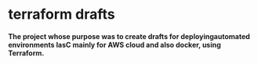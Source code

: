 # terraform drafts
#### The project whose purpose was to create drafts for deployingautomated environments IasC mainly for AWS cloud and also docker, using Terraform.

